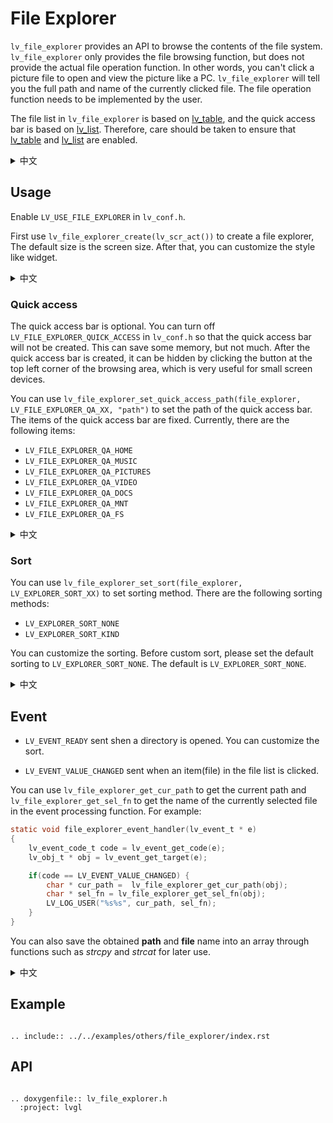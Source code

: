 # File Explorer

`lv_file_explorer` provides an API to browse the contents of the file system. `lv_file_explorer` only provides the file browsing function, but does not provide the actual file operation function. In other words, you can't click a picture file to open and view the picture like a PC. `lv_file_explorer` will tell you the full path and name of the currently clicked file. The file operation function needs to be implemented by the user.


The file list in `lv_file_explorer` is based on [lv_table](/widgets/table), and the quick access bar is based on [lv_list](/widgets/list). Therefore, care should be taken to ensure that [lv_table](/widgets/table) and [lv_list](/widgets/list) are enabled.

<details>
<summary>中文</summary>
<p>

`lv_file_explorer` 提供API让我们可以浏览文件系统中的内容。`lv_file_explorer` 只提供了文件浏览功能，并不提供实际的文件操作功能，也就是说，不能像PC那样点击一个图片文件就可以打开查看该图片。`lv_file_explorer` 会告诉您当前点击的文件的完整路径和名称，文件操作功能需要用户自己实现。

`lv_file_explorer` 中的文件列表基于 [lv_table](/widgets/table) 实现，快速访问栏基于 [lv_list](/widgets/list) 实现。因此，要注意确保使能了 `lv_table` 和 `lv_list`。


</p>
</details>

## Usage

Enable `LV_USE_FILE_EXPLORER` in `lv_conf.h`.

First use `lv_file_explorer_create(lv_scr_act())` to create a file explorer, The default size is the screen size. After that, you can customize the style like widget.

<details>
<summary>中文</summary>
<p>

在 `lv_conf.h` 中打开 `LV_USE_FILE_EXPLORER`。

首先，使用 `lv_file_explorer_create(lv_scr_act())` 函数创建一个文件浏览器，默认大小为屏幕大小，之后可以像组件那样自定义样式。

</p>
</details>


### Quick access

The quick access bar is optional. You can turn off `LV_FILE_EXPLORER_QUICK_ACCESS` in `lv_conf.h` so that the quick access bar will not be created. This can save some memory, but not much. After the quick access bar is created, it can be hidden by clicking the button at the top left corner of the browsing area, which is very useful for small screen devices.

You can use `lv_file_explorer_set_quick_access_path(file_explorer, LV_FILE_EXPLORER_QA_XX, "path")` to set the path of the quick access bar. The items of the quick access bar are fixed. Currently, there are the following items:

- `LV_FILE_EXPLORER_QA_HOME`
- `LV_FILE_EXPLORER_QA_MUSIC`
- `LV_FILE_EXPLORER_QA_PICTURES`
- `LV_FILE_EXPLORER_QA_VIDEO`
- `LV_FILE_EXPLORER_QA_DOCS`
- `LV_FILE_EXPLORER_QA_MNT`
- `LV_FILE_EXPLORER_QA_FS`

<details>
<summary>中文</summary>
<p>

快速访问栏是可选的，您可以在 `lv_conf.h` 中关闭 `LV_FILE_EXPLORER_QUICK_ACCESS`，这样快速访问栏就不会被创建出来，这能节省一些内存，但并不是很多。快速访问栏被创建出来之后，可以通过点击浏览区域顶部左上角的按钮隐藏起来，这对于小屏幕设备非常有用。

可以通过 `lv_file_explorer_set_quick_access_path(file_explorer, LV_FILE_EXPLORER_QA_XX, "path")` 设置快速访问栏的路径，快速访问栏的项目是固定的，目前有以下项目：

- `LV_FILE_EXPLORER_QA_HOME`
- `LV_FILE_EXPLORER_QA_MUSIC`
- `LV_FILE_EXPLORER_QA_PICTURES`
- `LV_FILE_EXPLORER_QA_VIDEO`
- `LV_FILE_EXPLORER_QA_DOCS`
- `LV_FILE_EXPLORER_QA_MNT`
- `LV_FILE_EXPLORER_QA_FS`

</p>
</details>

### Sort

You can use `lv_file_explorer_set_sort(file_explorer, LV_EXPLORER_SORT_XX)` to set sorting method. There are the following sorting methods:

- `LV_EXPLORER_SORT_NONE`
- `LV_EXPLORER_SORT_KIND`

You can customize the sorting. Before custom sort, please set the default sorting to `LV_EXPLORER_SORT_NONE`. The default is `LV_EXPLORER_SORT_NONE`.

<details>
<summary>中文</summary>
<p>

可以通过 `lv_file_explorer_set_sort(file_explorer, LV_EXPLORER_SORT_XX)` 设置排序方式，有以下排序方式：

- `LV_EXPLORER_SORT_NONE`
- `LV_EXPLORER_SORT_KIND`

您可以自定义排序规则，在这之前请先将排序规则设置为 `LV_EXPLORER_SORT_NONE` 然后在 `LV_EVENT_READY` 事件中处理。默认的排序规则是 `LV_EXPLORER_SORT_NONE`

</p>
</details>

## Event

- `LV_EVENT_READY` sent shen a directory is opened. You can customize the sort.

- `LV_EVENT_VALUE_CHANGED` sent when an item(file) in the file list is clicked.

You can use `lv_file_explorer_get_cur_path` to get the current path and `lv_file_explorer_get_sel_fn` to get the name of the currently selected file in the event processing function. For example:

```c
static void file_explorer_event_handler(lv_event_t * e)
{
    lv_event_code_t code = lv_event_get_code(e);
    lv_obj_t * obj = lv_event_get_target(e);

    if(code == LV_EVENT_VALUE_CHANGED) {
        char * cur_path =  lv_file_explorer_get_cur_path(obj);
        char * sel_fn = lv_file_explorer_get_sel_fn(obj);
        LV_LOG_USER("%s%s", cur_path, sel_fn);
    }
}
```

You can also save the obtained **path** and **file** name into an array through functions such as *strcpy* and *strcat* for later use.

<details>
<summary>中文</summary>
<p>

- 当打开一个目录后会发送 `LV_EVENT_READY` 事件。您可以在这里自定义排序规则。
- 当文件列表中的项目（文件）被点击时会发送 `LV_EVENT_VALUE_CHANGED` 事件。

可以在事件处理函数中通过 `lv_file_explorer_get_cur_path` 获取当前所在的路径，通过 `lv_file_explorer_get_sel_fn` 获取当前选中的文件的名称。比如：

```c
static void file_explorer_event_handler(lv_event_t * e)
{
    lv_event_code_t code = lv_event_get_code(e);
    lv_obj_t * obj = lv_event_get_target(e);

    if(code == LV_EVENT_VALUE_CHANGED) {
        char * cur_path =  lv_file_explorer_get_cur_path(obj);
        char * sel_fn = lv_file_explorer_get_sel_fn(obj);
        LV_LOG_USER("%s%s", cur_path, sel_fn);
    }
}
```

您还可以将获取到的 **路径** 和 **文件名称** 通过例如 strcpy 和 strcat 函数保存到一个数组中，方便后续使用。 

</p>
</details>

## Example

```eval_rst

.. include:: ../../examples/others/file_explorer/index.rst

```

## API

```eval_rst

.. doxygenfile:: lv_file_explorer.h
  :project: lvgl

```
